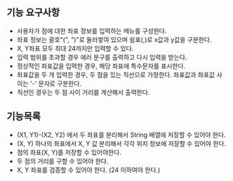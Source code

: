 ## 기능 요구사항
- 사용자가 점에 대한 좌표 정보를 입력하는 메뉴를 구성한다.
- 좌표 정보는 괄호"(", ")"로 둘러쌓여 있으며 쉼표(,)로 x값과 y값을 구분한다.
- X, Y좌표 모두 최대 24까지만 입력할 수 있다.
- 입력 범위를 초과할 경우 에러 문구를 출력하고 다시 입력을 받는다.
- 정상적인 좌표값을 입력한 경우, 해당 좌표에 특수문자를 표시한다.
- 좌표값을 두 개 입력한 경우, 두 점을 있는 직선으로 가정한다. 좌표값과 좌표값 사이는 '-' 문자로 구분한다.
- 직선인 경우는 두 점 사이 거리를 계산해서 출력한다.

## 기능목록
- (X1, Y1)-(X2, Y2) 에서 두 좌표를 분리해서 String 배열에 저장할 수 있어야 한다.
- (X, Y) 하나의 좌표에서 X, Y 값 분리해서 각각 위치 정보에 저장할 수 있어야 한다.
- 점의 좌표(X, Y)를 저장할 수 있어야한다.
- 두 점의 거리를 구할 수 있어야 한다.
- X, Y 좌표를 검증할 수 있어야 한다. (24 이하여야 한다.)